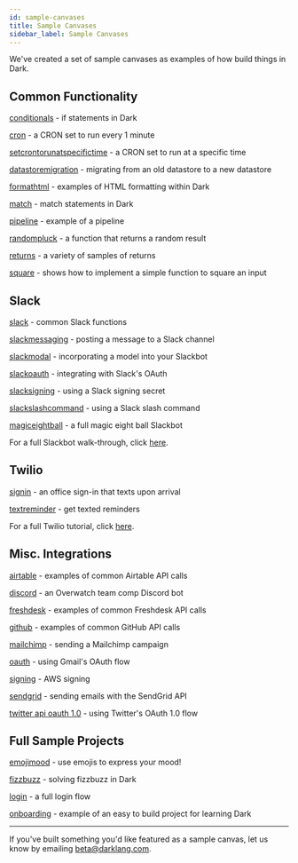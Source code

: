 ```yaml
---
id: sample-canvases
title: Sample Canvases
sidebar_label: Sample Canvases
---
```


We've created a set of sample canvases as examples of how build things in Dark.

## Common Functionality

[conditionals](https://darklang.com/a/sample-conditionals) - if statements in
Dark

[cron](https://darklang.com/a/sample-cron) - a CRON set to run every 1 minute

[setcrontorunatspecifictime](https://darklang.com/a/sample-setcrontorunatspecifictime) -
a CRON set to run at a specific time

[datastoremigration](https://darklang.com/a/sample-datastoremigration) -
migrating from an old datastore to a new datastore

[formathtml](https://darklang.com/a/sample-formathtml) - examples of HTML
formatting within Dark

[match](https://darklang.com/a/sample-match) - match statements in Dark

[pipeline](https://darklang.com/a/sample-pipeline) - example of a pipeline

[randompluck](https://darklang.com/a/sample-randompluck) - a function that
returns a random result

[returns](https://darklang.com/a/sample-returns) - a variety of samples of
returns

[square](https://darklang.com/a/sample-square) - shows how to implement a simple
function to square an input

## Slack

[slack](https://darklang.com/a/sample-slack) - common Slack functions

[slackmessaging](https://darklang.com/a/sample-slackmessaging) - posting a
message to a Slack channel

[slackmodal](https://darklang.com/a/sample-slackmodal) - incorporating a model
into your Slackbot

[slackoauth](https://darklang.com/a/sample-slackoauth) - integrating with
Slack's OAuth

[slacksigning](https://darklang.com/a/sample-slacksigning) - using a Slack
signing secret

[slackslashcommand](https://darklang.com/a/sample-slackslashcommand) - using a
Slack slash command

[magiceightball](https://darklang.com/a/sample-magiceightball) - a full magic
eight ball Slackbot

For a full Slackbot walk-through, click [here](/walk-throughs/slack-app).

## Twilio

[signin](https://darklang.com/a/sample-signin) - an office sign-in that texts
upon arrival

[textreminder](https://darklang.com/a/sample-textreminder) - get texted
reminders

For a full Twilio tutorial, click [here](/walk-throughs/twilio-app).

## Misc. Integrations

[airtable](https://darklang.com/a/sample-airtable) - examples of common Airtable
API calls

[discord](https://darklang.com/a/sample-discord) - an Overwatch team comp
Discord bot

[freshdesk](https://darklang.com/a/sample-freshdesk) - examples of common
Freshdesk API calls

[github](https://darklang.com/a/sample-github) - examples of common GitHub API
calls

[mailchimp](https://darklang.com/a/sample-mailchimp) - sending a Mailchimp
campaign

[oauth](https://darklang.com/a/sample-oauth) - using Gmail's OAuth flow

[signing](https://darklang.com/a/sample-aws-signing) - AWS signing

[sendgrid](https://darklang.com/a/sample-sendgrid) - sending emails with the
SendGrid API

[twitter api oauth 1.0](https://darklang.com/a/sample-twitter-auth) - using
Twitter's OAuth 1.0 flow

## Full Sample Projects

[emojimood](https://darklang.com/a/sample-emojimood) - use emojis to express
your mood!

[fizzbuzz](https://darklang.com/a/sample-fizzbuzz) - solving fizzbuzz in Dark

[login](https://darklang.com/a/sample-login) - a full login flow

[onboarding](https://darklang.com/a/sample-onboarding) - example of an easy to
build project for learning Dark

---

If you've built something you'd like featured as a sample canvas, let us know by
emailing beta@darklang.com.
